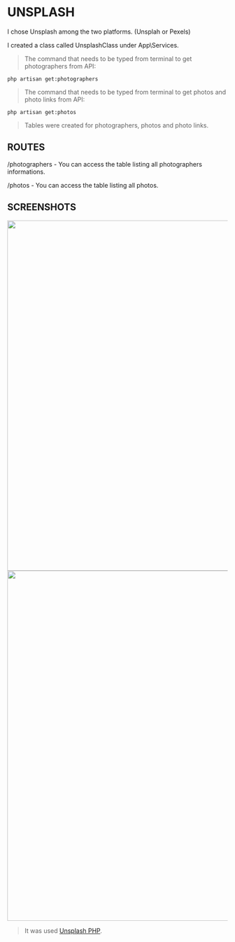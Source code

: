 # UNSPLASH
I chose Unsplash among the two platforms. (Unsplah or Pexels)

I created a class called UnsplashClass under App\Services. 
> The command that needs to be typed from terminal to get photographers from API:

``` php artisan get:photographers ```

> The command that needs to be typed from terminal to get photos and photo links from API:

``` php artisan get:photos ```

> Tables were created for photographers, photos and photo links.

## ROUTES
/photographers - You can access the table listing all photographers informations.

/photos - You can access the table listing all photos.


## SCREENSHOTS

<img src="https://user-images.githubusercontent.com/70320254/196840379-bed61996-1c7f-41cb-b24b-32e4a9fdd043.png" width="800" />

<img src="https://user-images.githubusercontent.com/70320254/196840368-43159fd8-7963-456e-8a87-97cb5d0ff2f9.png" width="800" />

> It was used [Unsplash PHP](https://github.com/unsplash/unsplash-php).
